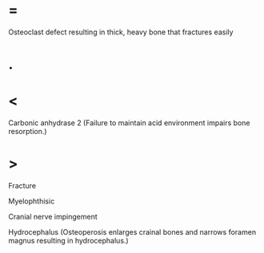 # =

Osteoclast defect resulting in thick, heavy bone that fractures easily

# .

# <

Carbonic anhydrase 2 (Failure to maintain acid environment impairs bone resorption.)

# >

Fracture

Myelophthisic

Cranial nerve impingement

Hydrocephalus (Osteoperosis enlarges crainal bones and narrows foramen magnus resulting in hydrocephalus.)
